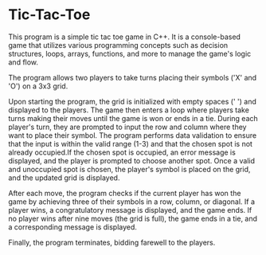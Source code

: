 # Tic-Tac-Toe
This program is a simple tic tac toe game in C++. It is a console-based game that utilizes various programming concepts such as decision structures, loops, arrays, functions, and more to manage the game's logic and flow.

The program allows two players to take turns placing their symbols ('X' and 'O') on a 3x3 grid.

Upon starting the program, the grid is initialized with empty spaces (' ') and displayed to the players. The game then enters a loop where players take turns making their moves until the game is won or ends in a tie. During each player's turn, they are prompted to input the row and column where they want to place their symbol. The program performs data validation to ensure that the input is within the valid range (1-3) and that the chosen spot is not already occupied.If the chosen spot is occupied, an error message is displayed, and the player is prompted to choose another spot. Once a valid and unoccupied spot is chosen, the player's symbol is placed on the grid, and the updated grid is displayed.

After each move, the program checks if the current player has won the game by achieving three of their symbols in a row, column, or diagonal. If a player wins, a congratulatory message is displayed, and the game ends. If no player wins after nine moves (the grid is full), the game ends in a tie, and a corresponding message is displayed.

Finally, the program terminates, bidding farewell to the players.
